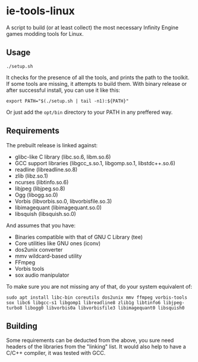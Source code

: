 # ie-tools-linux
A script to build (or at least collect) the most necessary Infinity Engine
games modding tools for Linux.

## Usage

`./setup.sh`

It checks for the presence of all the tools, and prints the path to the toolkit.
If some tools are missing, it attempts to build them.
With binary release or after successful install, you can use it like this:

`export PATH="$(./setup.sh | tail -n1):${PATH}"`

Or just add the `opt/bin` directory to your PATH in any preffered way.

## Requirements

The prebuilt release is linked against:
 - glibc-like C library (libc.so.6, libm.so.6)
 - GCC support libraries (libgcc_s.so.1, libgomp.so.1, libstdc++.so.6)
 - readline (libreadline.so.8)
 - zlib (libz.so.1)
 - ncurses (libtinfo.so.6)
 - libjpeg (libjpeg.so.8)
 - Ogg (libogg.so.0)
 - Vorbis (libvorbis.so.0, libvorbisfile.so.3)
 - libimagequant (libimagequant.so.0)
 - libsquish (libsquish.so.0)

And assumes that you have:
  - Binaries compatible with that of GNU C Library (tee)
  - Core utilities like GNU ones (iconv)
  - dos2unix converter
  - mmv wildcard-based utility
  - FFmpeg
  - Vorbis tools
  - sox audio manipulator

To make sure you are not missing any of that, do your system equivalent of:

`sudo apt install libc-bin coreutils dos2unix mmv ffmpeg vorbis-tools sox libc6 libgcc-s1 libgomp1 libreadline8 zlib1g libtinfo6 libjpeg-turbo8 libogg0 libvorbis0a libvorbisfile3 libimagequant0 libsquish0`

## Building

Some requirements can be deducted from the above, you sure need headers of
the libraries from the "linking" list. It would also help to have
a C/C++ compiler, it was tested with GCC.
